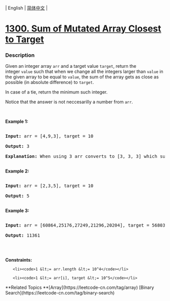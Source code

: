 | English | [简体中文](README.md) |

# [1300. Sum of Mutated Array Closest to Target](https://leetcode-cn.com/problems/sum-of-mutated-array-closest-to-target)
 ### Description
<p>Given an integer array&nbsp;<code>arr</code> and a target value <code>target</code>, return&nbsp;the integer&nbsp;<code>value</code>&nbsp;such that when we change all the integers&nbsp;larger than <code>value</code>&nbsp;in the given array to be equal to&nbsp;<code>value</code>,&nbsp;the sum of the array gets&nbsp;as close as possible (in absolute difference) to&nbsp;<code>target</code>.</p>

<p>In case of a tie, return the minimum such integer.</p>

<p>Notice that the answer is not neccesarilly a number from <code>arr</code>.</p>

<p>&nbsp;</p>
<p><strong>Example 1:</strong></p>

<pre>
<strong>Input:</strong> arr = [4,9,3], target = 10
<strong>Output:</strong> 3
<strong>Explanation:</strong> When using 3 arr converts to [3, 3, 3] which sums 9 and that&#39;s the optimal answer.
</pre>

<p><strong>Example 2:</strong></p>

<pre>
<strong>Input:</strong> arr = [2,3,5], target = 10
<strong>Output:</strong> 5
</pre>

<p><strong>Example 3:</strong></p>

<pre>
<strong>Input:</strong> arr = [60864,25176,27249,21296,20204], target = 56803
<strong>Output:</strong> 11361
</pre>

<p>&nbsp;</p>
<p><strong>Constraints:</strong></p>

<ul>
	<li><code>1 &lt;= arr.length &lt;= 10^4</code></li>
	<li><code>1 &lt;= arr[i], target &lt;= 10^5</code></li>
</ul>
**Related Topics	**[Array](https://leetcode-cn.com/tag/array) [Binary Search](https://leetcode-cn.com/tag/binary-search) 